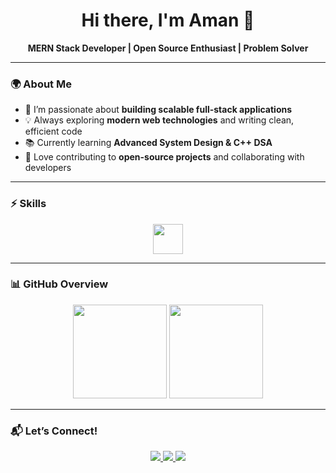    <h1 align="center">Hi there, I'm Aman 👋</h1>

<p align="center">
  <b>MERN Stack Developer | Open Source Enthusiast | Problem Solver</b>
</p>

---

### 🌍 About Me
- 🔭 I’m passionate about **building scalable full-stack applications**  
- 💡 Always exploring **modern web technologies** and writing clean, efficient code  
- 📚 Currently learning **Advanced System Design & C++ DSA**  
- 🚀 Love contributing to **open-source projects** and collaborating with developers  

---

### ⚡ Skills
<p align="center">
  <img src="https://skillicons.dev/icons?i=react,js,nodejs,mongodb,cpp,github" height="48" />
</p>

---

### 📊 GitHub Overview
<p align="center">
  <img src="https://github-readme-stats.vercel.app/api?username=amankhan2005&show_icons=true&theme=tokyonight&hide_border=true" height="150"/>
  <img src="https://streak-stats.demolab.com?user=amankhan2005&theme=tokyonight&hide_border=true" height="150"/>
</p>

---

 

### 📬 Let’s Connect!
<p align="center">
  <a href="https://www.linkedin.com/in/amankhan-dev/">
    <img src="https://img.shields.io/badge/LinkedIn-0A66C2?logo=linkedin&logoColor=white" />
  </a>
  <a href="mailto:amankhan099k@gmail.com">
    <img src="https://img.shields.io/badge/Gmail-D14836?logo=gmail&logoColor=white" />
  </a>
  <a href="https://github.com/amankhan2005">
    <img src="https://img.shields.io/badge/GitHub-181717?logo=github&logoColor=white" />
  </a>
</p>
